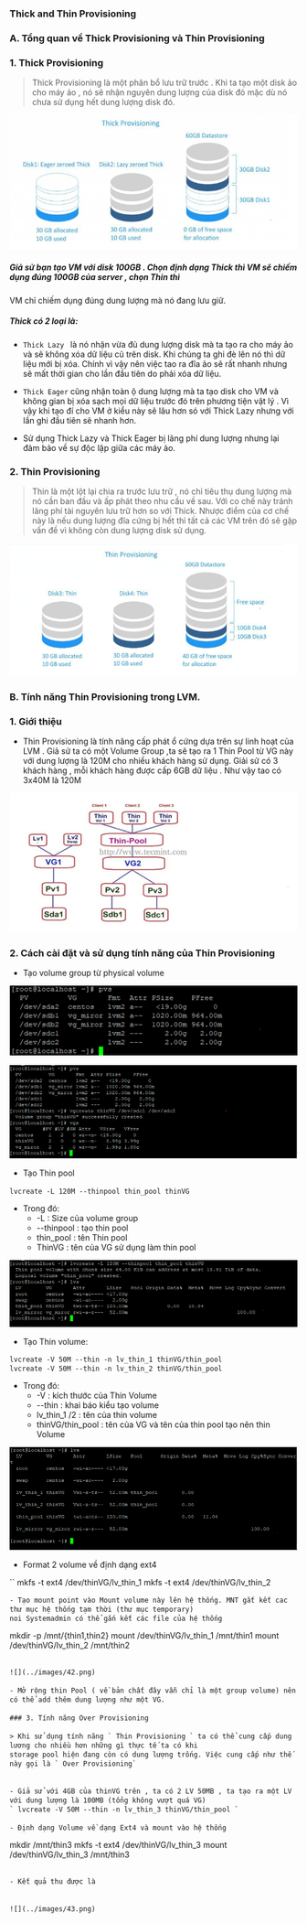### Thick and Thin Provisioning
### A. Tổng quan về Thick Provisioning và Thin Provisioning
### 1. Thick Provisioning

> Thick Provisioning là một phân bổ lưu trữ trước . Khi ta tạo một disk ảo cho máy ảo , nó sẽ nhận nguyên dung lượng của
disk đó mặc dù nó chưa sử dụng hết dung lượng disk đó.

![](../images/35.png)

##### Giả sử bạn tạo VM với disk 100GB . Chọn định dạng Thick thì VM sẽ chiếm dụng đúng 100GB của server , chọn Thin thì
VM chỉ chiếm dụng đúng dung lượng mà nó đang lưu giữ.


##### Thick có 2 loại là:
- `Thick Lazy ` là nó nhận vừa đủ dung lượng disk mà ta tạo ra cho máy ảo và sẽ không xóa dữ liệu cũ trên disk. Khi chúng
ta ghi đè lên nó thì dữ liệu mới bị xóa. Chính vì vậy nên việc tao ra đĩa ảo sẽ rất nhanh nhưng sẽ mất thời gian cho lần
đầu tiên do phải xóa dữ liệu.

- ` Thick Eager ` cũng nhận toàn ộ dung lượng mà ta tạo disk cho VM và không gian bị xóa sạch mọi dữ liệu trước đó trên
phương tiện vật lý . Vì vậy khi tạo đí cho VM ở kiểu này sẽ lâu hơn só với Thick Lazy nhưng với lần ghi đầu tiên sẽ nhanh hơn.

- Sử dụng Thick Lazy và Thick Eager bị lãng phí dung lượng nhưng lại đảm bảo về sự độc lập giữa các máy ảo.

### 2. Thin Provisioning

> Thin là một lột lại chia ra trước lưu trữ , nó chỉ tiêu thụ dung lượng mà nó cần ban đầu và ấp phát theo nhu cầu về sau.
Với co chế này tránh lãng phí tài nguyên lưu trữ hơn so với Thick. Nhược điểm của cơ chế này là nếu dung lượng đĩa cứng
bị hết thì tất cả các VM trên đó sẽ gặp vấn đề vì không còn dung lượng disk sử dụng.

![](../images/36.png)


### B. Tính năng Thin Provisioning trong LVM.
### 1. Giới thiệu 

- Thin Provisioning là tính năng cấp phát ổ cứng dựa trên sự linh hoạt của LVM . Giả sử ta có một Volume Group ,ta sẽ
tạo ra 1 Thin Pool từ VG này với dung lượng là 120M cho nhiều khách hàng sử dụng. Giải sử có 3 khách hàng , mỗi khách
hàng được cấp 6GB dữ liệu . Như vậy tao có 3x40M là 120M

![](../images/37.png)

### 2. Cách cài đặt và sử dụng tính năng của Thin Provisioning
- Tạo volume group từ physical volume 

![](../images/38.png)


![](../images/39.png)

- Tạo Thin pool

` lvcreate -L 120M --thinpool thin_pool thinVG ` 

- Trong đó:
	- -L : Size của volume group
	- --thinpool : tạo thin pool
	- thin_pool : tên Thin pool
	- ThinVG : tên của VG sử dụng làm thin pool

![](../images/40.png)

- Tạo Thin volume:

```
lvcreate -V 50M --thin -n lv_thin_1 thinVG/thin_pool  
lvcreate -V 50M --thin -n lv_thin_2 thinVG/thin_pool

```
- Trong đó:
	- -V : kích thước của Thin Volume
	- --thin : khai báo kiểu tạo volume
	- lv_thin_1 /2 : tên của thin volume
	- thinVG/thin_pool : tên của VG và tên của thin pool tạo nên thin Volume

![](../images/41.png)


- Format 2 volume về định dạng ext4

``
mkfs -t ext4 /dev/thinVG/lv_thin_1
mkfs -t ext4 /dev/thinVG/lv_thin_2

```
- Tạo mount point vào Mount volume này lên hệ thống. MNT gắt kết cac thư mục hệ thống tạm thời (thư mục temporary)
noi Systemadmin có thể gắn kết các file của hệ thống

```
mkdir -p /mnt/{thin1,thin2}
mount /dev/thinVG/lv_thin_1 /mnt/thin1
mount /dev/thinVG/lv_thin_2 /mnt/thin2

```

![](../images/42.png)

- Mở rộng thin Pool ( về bản chất đây vẫn chỉ là một group volume) nên có thể add thêm dung lượng như một VG.

### 3. Tính năng Over Provisioning

> Khi sử dụng tính năng ` Thin Provisioning ` ta có thể cung cấp dung lương cho nhiều hơn những gì thực tế ta có khi 
storage pool hiện đang còn có dung lượng trống. Việc cung cấp như thế này gọi là ` Over Provisioning`


- Giả sử với 4GB của thinVG trên , ta có 2 LV 50MB , ta tạo ra một LV với dung lượng là 100MB (tổng không vượt quá VG)
` lvcreate -V 50M --thin -n lv_thin_3 thinVG/thin_pool `

- Định dạng Volume về dạng Ext4 và mount vào hệ thống

```
mkdir /mnt/thin3
mkfs -t ext4 /dev/thinVG/lv_thin_3
mount /dev/thinVG/lv_thin_3 /mnt/thin3

```

- Kết quả thu được là 


![](../images/43.png)




























